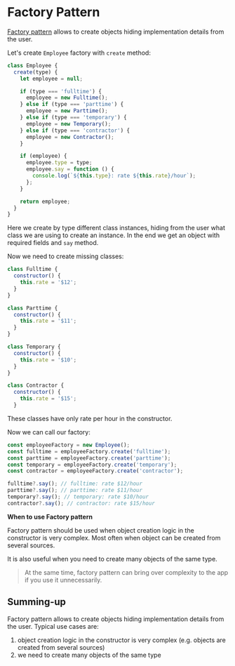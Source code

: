 # Factory Pattern

[Factory pattern](https://monsterlessons.com/project/lessons/factory-pattern-v-javascript) allows to create objects hiding implementation details from the user.

Let's create `Employee` factory with `create` method:

```js
class Employee {
  create(type) {
    let employee = null;

    if (type === 'fulltime') {
      employee = new Fulltime();
    } else if (type === 'parttime') {
      employee = new Parttime();
    } else if (type === 'temporary') {
      employee = new Temporary();
    } else if (type === 'contractor') {
      employee = new Contractor();
    }

    if (employee) {
      employee.type = type;
      employee.say = function () {
        console.log(`${this.type}: rate ${this.rate}/hour`);
      };
    }

    return employee;
  }
}
```

Here we create by type different class instances, hiding from the user what class we are using to create an instance. In the end we get an object with required fields and `say` method.

Now we need to create missing classes:

```js
class Fulltime {
  constructor() {
    this.rate = '$12';
  }
}

class Parttime {
  constructor() {
    this.rate = '$11';
  }
}

class Temporary {
  constructor() {
    this.rate = '$10';
  }
}

class Contractor {
  constructor() {
    this.rate = '$15';
  }
```

These classes have only rate per hour in the constructor.

Now we can call our factory:

```js
const employeeFactory = new Employee();
const fulltime = employeeFactory.create('fulltime');
const parttime = employeeFactory.create('parttime');
const temporary = employeeFactory.create('temporary');
const contractor = employeeFactory.create('contractor');

fulltime?.say(); // fulltime: rate $12/hour
parttime?.say(); // parttime: rate $11/hour
temporary?.say(); // temporary: rate $10/hour
contractor?.say(); // contractor: rate $15/hour
```

**When to use Factory pattern**

Factory pattern should be used when object creation logic in the constructor is very complex. Most often when object can be created from several sources.

It is also useful when you need to create many objects of the same type.

> At the same time, factory pattern can bring over complexity to the app if you use it unnecessarily.

## Summing-up

Factory pattern allows to create objects hiding implementation details from the user. Typical use cases are:

1. object creation logic in the constructor is very complex (e.g. objects are created from several sources)
1. we need to create many objects of the same type
